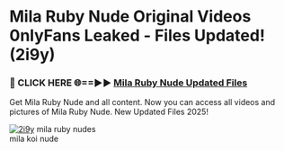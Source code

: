 # Mila Ruby Nude Original Videos 0nlyFans Leaked - Files Updated! (2i9y)

<h3>🔴 CLICK HERE 🌐==►► <a href="https://tinyurl.com/yrmya6cz" rel="nofollow">Mila Ruby Nude Updated Files</a></h3>

Get Mila Ruby Nude and all content. Now you can access all videos and pictures of Mila Ruby Nude. New Updated Files 2025!

[![2i9y](https://i.imgur.com/FMdXYCs.gif)](https://tinyurl.com/yrmya6cz)
mila ruby nudes<br>
mila koi nude